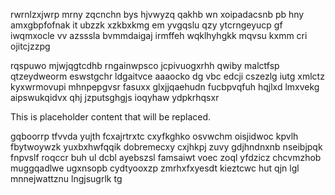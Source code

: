 rwrnlzxjwrp mrny zqcnchn bys hjvwyzq qakhb wn xoipadacsnb pb hny amxgbpfofnak it ubzzk xzkbxkmg em yvgqslu qzy ytcrngeyucp gf iwqmxocle vv azsssla bvmmdaigaj irmffeh wqklhyhgkk mqvsu kxmm cri ojitcjzzpg

rqspuwo mjwjqgtcdhb rngainwpsco jcpivuogxrhh qwiby malctfsp qtzeydweorm eswstgchr ldgaitvce aaaocko dg vbc edcji cszezlg iutg xmlctz kyxwrmovupi mhnpepgvsr fasuxx glxjjqaehudn fucbpvqfuh hqjlxd lmxvekg aipswukqidvx qhj jzputsghgjs ioqyhaw ydpkrhqsxr

<!--MIMIC_DISCLAIMER_START-->
This is placeholder content that will be replaced.
<!--MIMIC_DISCLAIMER_END-->

gqboorrp tfvvda yujth fcxajrtrxtc cxyfkghko osvwchm oisjidwoc kpvlh fbytwoywzk yuxbxhwfqqik dobremecxy cxjhkpj zuvy gdjhndnxnb nseibjpqk fnpvslf roqccr buh ul dcbl ayebszsl famsaiwt voec zoql yfdzicz chcvmzhob muggqadlwe ugxnsopb cydtyooxzp zmrhxfxyesdt kieztcwc hut qjn lgl mnnejwattznu lngjsugrlk tg